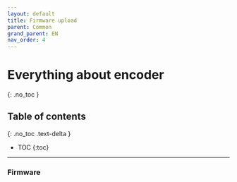```yaml
---
layout: default
title: Firmware upload
parent: Common
grand_parent: EN
nav_order: 4
---
```


# Everything about encoder
{: .no_toc }

## Table of contents
{: .no_toc .text-delta }

- TOC
{:toc}

---

### Firmware
